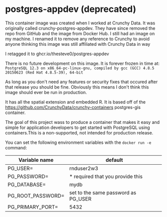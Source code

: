 # postgres-appdev (deprecated)
This container image was created when I worked at Crunchy Data. It was originally called crunchy-postgres-appdev. They have since removed the repo from GitHub and the image from Docker Hub. 
I still had an image on my machine. I renamed it to remove any reference to Crunchy to avoid anyone thinking this image was still affiliated with Crunchy Data in way

I retagged it to ghcr.io/thesteve0/postgres-appdev

There is no future development on this image. It is forever frozen in time at:
```PostgreSQL 12.3 on x86_64-pc-linux-gnu, compiled by gcc (GCC) 4.8.5 20150623 (Red Hat 4.8.5-39), 64-bit```

As long as you don't need any features or security fixes that occured after that release you should be fine. 
Obviously this means I don't think this image should ever be run in production. 

It has all the spatial extension and embedded R. It is based off of the https://github.com/CrunchyData/crunchy-containers postgres-gis container.

The goal of this project wass to produce a container that makes it easy and simple for application developers to get started with PostgreSQL using containers.This is a non-supported, not intended for production release. 

You can set the following environment variables with the `docker run -e` command:

| Variable name | default |
| --- | --- |
| PG_USER= | rnduser2w3 |
| PG_PASSWORD= |  * required that you provide this |
| PG_DATABASE= | mydb |
| PG_ROOT_PASSWORD= | set to the same password as PG_USER |
| PG_PRIMARY_PORT= | 5432 |
